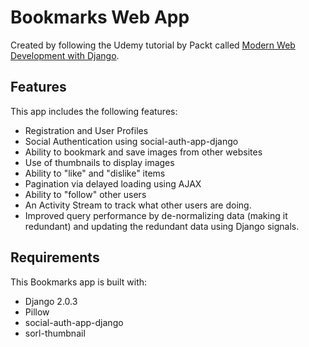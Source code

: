 # Bookmarks Web App

Created by following the Udemy tutorial by Packt called [Modern Web Development with Django](https://www.udemy.com/learning-path-django-modern-web-development-with-django/learn/v4/overview).

## Features

This app includes the following features:

- Registration and User Profiles
- Social Authentication using social-auth-app-django
- Ability to bookmark and save images from other websites
- Use of thumbnails to display images
- Ability to "like" and "dislike" items
- Pagination via delayed loading using AJAX
- Ability to "follow" other users
- An Activity Stream to track what other users are doing.
- Improved query performance by de-normalizing data (making it redundant) and updating the redundant data using Django signals.

## Requirements

This Bookmarks app is built with:

- Django 2.0.3
- Pillow
- social-auth-app-django
- sorl-thumbnail
